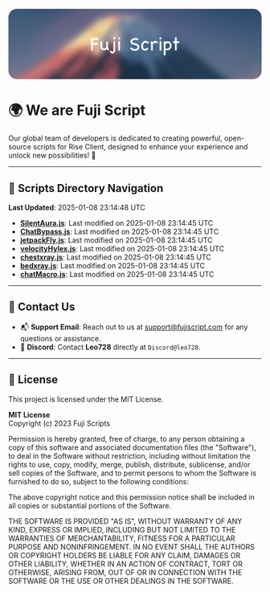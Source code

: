![Banner](.github/b.webp)

# 🌍 **We are Fuji Script**

Our global team of developers is dedicated to creating powerful, open-source scripts for Rise Client, designed to enhance your experience and unlock new possibilities! 🌟

---
<!-- SCRIPTS_NAVIGATION_START -->
## 📂 **Scripts Directory Navigation**

**Last Updated**: 2025-01-08 23:14:48 UTC

- **[SilentAura.js](scripts/SilentAura.js)**: Last modified on 2025-01-08 23:14:45 UTC
- **[ChatBypass.js](scripts/ChatBypass.js)**: Last modified on 2025-01-08 23:14:45 UTC
- **[jetpackFly.js](scripts/jetpackFly.js)**: Last modified on 2025-01-08 23:14:45 UTC
- **[velocityHylex.js](scripts/velocityHylex.js)**: Last modified on 2025-01-08 23:14:45 UTC
- **[chestxray.js](scripts/chestxray.js)**: Last modified on 2025-01-08 23:14:45 UTC
- **[bedxray.js](scripts/bedxray.js)**: Last modified on 2025-01-08 23:14:45 UTC
- **[chatMacro.js](scripts/chatMacro.js)**: Last modified on 2025-01-08 23:14:45 UTC

<!-- SCRIPTS_NAVIGATION_END -->

---

## 💬 **Contact Us**  
- 📬 **Support Email**: Reach out to us at [support@fujiscript.com](mailto:support@fujiscript.com) for any questions or assistance.  
- 💬 **Discord**: Contact **Leo728** directly at `Discord@leo728`.

---

## 📜 **License**

This project is licensed under the MIT License.  

**MIT License**  
Copyright (c) 2023 Fuji Scripts  

Permission is hereby granted, free of charge, to any person obtaining a copy of this software and associated documentation files (the "Software"), to deal in the Software without restriction, including without limitation the rights to use, copy, modify, merge, publish, distribute, sublicense, and/or sell copies of the Software, and to permit persons to whom the Software is furnished to do so, subject to the following conditions:  

The above copyright notice and this permission notice shall be included in all copies or substantial portions of the Software.  

THE SOFTWARE IS PROVIDED "AS IS", WITHOUT WARRANTY OF ANY KIND, EXPRESS OR IMPLIED, INCLUDING BUT NOT LIMITED TO THE WARRANTIES OF MERCHANTABILITY, FITNESS FOR A PARTICULAR PURPOSE AND NONINFRINGEMENT. IN NO EVENT SHALL THE AUTHORS OR COPYRIGHT HOLDERS BE LIABLE FOR ANY CLAIM, DAMAGES OR OTHER LIABILITY, WHETHER IN AN ACTION OF CONTRACT, TORT OR OTHERWISE, ARISING FROM, OUT OF OR IN CONNECTION WITH THE SOFTWARE OR THE USE OR OTHER DEALINGS IN THE SOFTWARE.  
